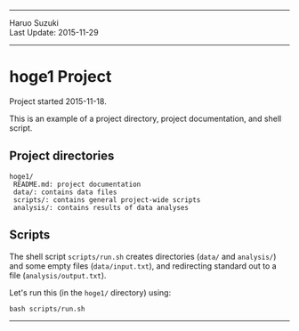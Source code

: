 ----------

Haruo Suzuki  
Last Update: 2015-11-29  

----------

# hoge1 Project
Project started 2015-11-18.  

This is an example of a project directory, project documentation, and shell script.

## Project directories

    hoge1/
     README.md: project documentation
     data/: contains data files
     scripts/: contains general project-wide scripts
     analysis/: contains results of data analyses

## Scripts

The shell script `scripts/run.sh` creates directories (`data/` and `analysis/`) and some empty files (`data/input.txt`), and redirecting standard out to a file (`analysis/output.txt`).

Let's run this (in the `hoge1/` directory) using:

    bash scripts/run.sh

----------

